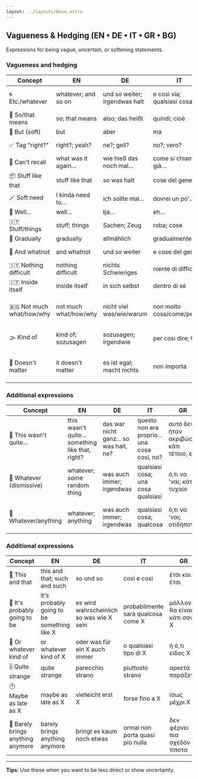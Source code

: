 ```yaml
---
layout: ../layouts/Base.astro
---
```

## Vagueness & Hedging (EN • DE • IT • GR • BG)

Expressions for being vague, uncertain, or softening statements.

### Vagueness and hedging
| Concept | EN | DE | IT | GR | BG |
|---|---|---|---|---|---|
| 🌀 Etc./whatever | whatever; and so on | und so weiter; irgendwas halt | e così via; qualsiasi cosa | και τα λοιπά; ό,τι να 'ναι | не знам си какво… |
| 🔁 So/that means | so; that means | also; das heißt | quindi; cioè | άρα; δηλαδή | значи |
| 🚧 But (soft) | but | aber | ma | αλλά | ама |
| ✅ Tag "right?" | right?; yeah? | ne?; gell? | no?; vero? | έτσι; σωστά; ε; | нали?; нали вече спа не |
| 🧠 Can't recall | what was it again… | wie hieß das noch mal… | come si chiamava già… | πώς το λέγανε… | к'во беше там… |
| 📦 Stuff like that | stuff like that | so was halt | cose del genere | τέτοια πράγματα | такива там |
| 🪄 Soft need | I kinda need to… | ich sollte mal… | dovrei un po'… | κάπως πρέπει να… | нещо трябва да… |
| 🤷 Well… | well… | tja… | eh… | ε… | еми… |
| 🇮🇹 Stuff/things | stuff; things | Sachen; Zeug | roba; cose | πράγματα; αντικείμενα | неща; работи |
| 🤷 Gradually | gradually | allmählich | gradualmente | σταδιακά | постепенно |
| 🤷 And whatnot | and whatnot | und so weiter | e cose del genere | και τα λοιπά | и какво ли не |
| 🇮🇹 Nothing difficult | nothing difficult | nichts Schwieriges | niente di difficile | τίποτα δύσκολο | нищо трудно |
| 🇮🇹 Inside itself | inside itself | in sich selbst | dentro di sé | μέσα του | в себе си |
| 🇧🇬 Not much what/how/why | not much what/how/why | nicht viel was/wie/warum | non molto cosa/come/perché | όχι πολύ τι/πώς/γιατί | то няма много какво/как/защо |
| 🌫️ Kind of | kind of; sozusagen | sozusagen; irgendwie | per così dire; tipo | ας πούμε; κάπως | така да се каже; нещо като |
| 🤷 Doesn't matter | it doesn't matter | es ist egal; macht nichts | non importa | δεν πειράζει; δεν έχει σημασία | няма значение |

### Additional expressions
| Concept | EN | DE | IT | GR | BG |
|---|---|---|---|---|---|
| 🤷 This wasn't quite... | this wasn't quite... something like that, right? | das war nicht ganz... so was halt, ne? | questo non era proprio... una cosa così, no? | αυτό δεν ήταν ακριβώς... κάτι τέτοιο, ε; | тоя не беше чак... нещо такова нали |
| 🤷 Whatever (dismissive) | whatever; some random thing | was auch immer; irgendwas | qualsiasi cosa; una cosa qualsiasi | ό,τι να 'ναι; κάτι τυχαίο | еди какво си |
| 🔄 Whatever/anything | whatever; anything | was auch immer; irgendwas | qualsiasi cosa; qualcosa | ό,τι να 'ναι; οτιδήποτε | каквото и да е; нещо си |

### Additional expressions
| Concept | EN | DE | IT | GR | BG |
|---|---|---|---|---|---|
| 🤷 This and that | this and that; such and such | so und so | così e così | έτσι και έτσι | така и така |
| 🔮 It's probably going to be | it's probably going to be something like X | es wird wahrscheinlich so was wie X sein | probabilmente sarà qualcosa come X | μάλλον θα είναι κάτι σαν X | вероятно ще бъде нещо като X |
| 🤷 Or whatever kind of | or whatever kind of X | oder was für ein X auch immer | o qualsiasi tipo di X | ή ό,τι είδος X | или каквото и да е X |
| 🎚️ Quite strange | quite strange | parecchio strano | piuttosto strano | αρκετά παράξενο | доста странно |
| 🕐 Maybe as late as X | maybe as late as X | vielleicht erst X | forse fino a X | ίσως μέχρι X | май чак X |
| 🤷 Barely brings anything anymore | barely brings anything anymore | bringt es kaum noch etwas | ormai non porta quasi più nulla | δεν φέρνει πια σχεδόν τίποτα | вече почти нищо не носи |

---
**Tips**: Use these when you want to be less direct or show uncertainty.

